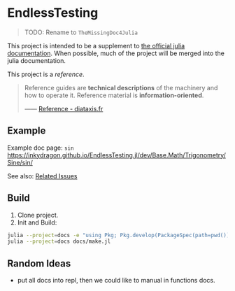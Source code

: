 # EndlessTesting

> TODO: Rename to `TheMissingDoc4Julia`

This project is intended to be a supplement to [the official julia documentation](https://docs.julialang.org/).
When possible, much of the project will be merged into the julia documentation.

This project is a *reference*.
> Reference guides are **technical descriptions** of the machinery and how to operate it.
> Reference material is **information-oriented**.
>
> —— [Reference - diataxis.fr](https://diataxis.fr/reference/)


## Example
Example doc page: `sin` https://inkydragon.github.io/EndlessTesting.jl/dev/Base.Math/Trigonometry/Sine/sin/

See also: [Related Issues](docs/src/index.md)


## Build
1. Clone project.
2. Init and Build:
```sh
julia --project=docs -e "using Pkg; Pkg.develop(PackageSpec(path=pwd())); Pkg.instantiate();"
julia --project=docs docs/make.jl
```


## Random Ideas
+ put all docs into repl, then we could like to manual in functions docs.

